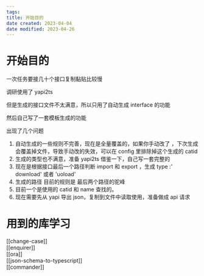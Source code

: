 ```yaml
---
tags:
title: 开始目的
date created: 2023-04-04
date modified: 2023-04-26
---
```


# 开始目的

一次任务要接几十个接口复制黏贴比较慢

调研使用了 yapi2ts

但是生成的接口文件不太满意，所以只用了自动生成 interface 的功能

然后自己写了一套模板生成的功能

出现了几个问题

1. 自动生成的一些规则不完善，现在是全量覆盖的，如果你手动改了 ，下次生成会覆盖掉文件，导致手动改的失效，可以在 config 里排除掉这个生成的 catid
2. 生成的类型也不满意，准备 yapi2ts 借鉴一下，自己写一套完整的
3. 现在是根据接口最后一个路径判断 import 和 export ，生成 type :' download' 或者 'uoload'
4. 生成的路径 目前的规则是 最后两个路径的驼峰
5. 目前一个是使用的 catid 和 name 查找的。
6. 现在需要先从 yapi 导出 json，复制到文件中读取使用，准备做成 api 请求

# 用到的库学习

[[change-case]]  
[[enquirer]]  
[[ora]]  
[[json-schema-to-typescript]]  
[[commander]]

